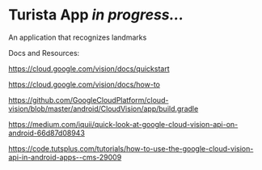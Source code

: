 # Turista App *in progress...*

An application that recognizes landmarks

Docs and Resources:

https://cloud.google.com/vision/docs/quickstart

https://cloud.google.com/vision/docs/how-to

https://github.com/GoogleCloudPlatform/cloud-vision/blob/master/android/CloudVision/app/build.gradle

https://medium.com/iquii/quick-look-at-google-cloud-vision-api-on-android-66d87d08943

https://code.tutsplus.com/tutorials/how-to-use-the-google-cloud-vision-api-in-android-apps--cms-29009
